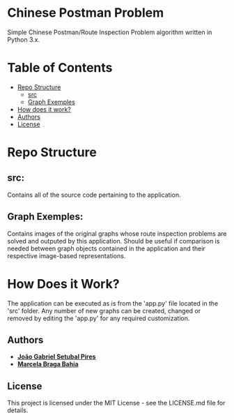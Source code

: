 # Chinese Postman Problem

Simple Chinese Postman/Route Inspection Problem algorithm written in Python 3.x.

# Table of Contents
* [Repo Structure](https://github.com/jgspires/restaurant-prototype#repo-structure)
  * [src](https://github.com/jgspires/chinese-postman-problem#src)
  * [Graph Exemples](https://github.com/jgspires/chinese-postman-problem#graph-exemples)
* [How does it work?](https://github.com/jgspires/chinese-postman-problem#how-does-it-work)
* [Authors](https://github.com/jgspires/chinese-postman-problem#authors)
* [License](https://github.com/jgspires/chinese-postman-problem#license)

# Repo Structure

## src:

Contains all of the source code pertaining to the application.

## Graph Exemples:

Contains images of the original graphs whose route inspection problems are solved and outputed by this application. Should be useful if comparison is needed between graph objects contained in the application and their respective image-based representations.

# How Does it Work?

The application can be executed as is from the 'app.py' file located in the 'src' folder. Any number of new graphs can be created, changed or removed by editing the 'app.py' for any required customization.

## Authors

* [**João Gabriel Setubal Pires**](https://github.com/jgspires)
* [**Marcela Braga Bahia**](https://github.com/mrssolarisdev)

## License

This project is licensed under the MIT License - see the LICENSE.md file for details.
